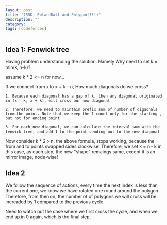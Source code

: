 ```yaml
---
layout: post
title: "755D: PolandBall and Polygon(!!!)"
description: ""
category: 
tags: [codeforces]
---
```


Idea 1: Fenwick tree
------------
Having problem understanding the solution. Namely Why need to set k = min(k, n-k)?

assume k * 2 <= n for now...

If we connect from x to x + k - n, How much diagonals do we cross?
```
1. Because each diagonal has a gap of k, then any diagonal originated in (x - k, x + k), will cross our new diagonal

2. Therefore, we need to maintain prefix sum of number of digaonals from the point. Note that we keep the 1 count only for the starting , but not for ending point

3. For each new diagonal, we can calculate the interval sum with the fenwick tree, and add 1 to the point sending out to the new diagonal

```

Now consider k * 2 > n, the above formula, stops working, because the from and to points swapped sides clockwise! Therefore, we set k = n - k in this case, as each step, the new "shape" remaings same, except it is an mirror image, node-wise!


Idea 2
-----------

We follow the sequence of actions, every time the next index is less than the current one, we know we have rotated one round around the polygon. Therefore, from then on, the number of of polygons we will cross will be increaded by 1 compared to the previous cycle

Need to watch out the case where we first cross the cycle, and when we end up in 0 again, which is the final step.

